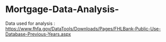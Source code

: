 # Mortgage-Data-Analysis-

Data used for analysis : 
https://www.fhfa.gov/DataTools/Downloads/Pages/FHLBank-Public-Use-Database-Previous-Years.aspx
